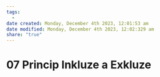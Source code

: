 ```yaml
---
tags:
  - 
date created: Monday, December 4th 2023, 12:01:53 am
date modified: Monday, December 4th 2023, 12:02:329 am
share: "true"
---
```


# 07 Princip Inkluze a Exkluze